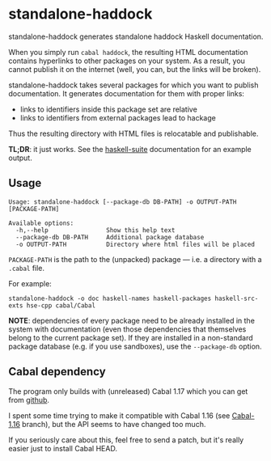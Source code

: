 standalone-haddock
==================

standalone-haddock generates standalone haddock Haskell documentation.

When you simply run `cabal haddock`, the resulting HTML documentation contains
hyperlinks to other packages on your system. As a result, you cannot publish it
on the internet (well, you can, but the links will be broken).

standalone-haddock takes several packages for which you want to publish
documentation. It generates documentation for them with proper links:

* links to identifiers inside this package set are relative
* links to identifiers from external packages lead to hackage

Thus the resulting directory with HTML files is relocatable and publishable.

**TL;DR**: it just works. See the [haskell-suite][] documentation for an example
output.

[haskell-suite]: http://haskell-suite.github.io/docs

Usage
-----

    Usage: standalone-haddock [--package-db DB-PATH] -o OUTPUT-PATH [PACKAGE-PATH]

    Available options:
      -h,--help                Show this help text
      --package-db DB-PATH     Additional package database
      -o OUTPUT-PATH           Directory where html files will be placed

`PACKAGE-PATH` is the path to the (unpacked) package — i.e. a directory with a
`.cabal` file.

For example:

    standalone-haddock -o doc haskell-names haskell-packages haskell-src-exts hse-cpp cabal/Cabal

**NOTE**: dependencies of every package need to be already installed in the
system with documentation (even those dependencies that themselves belong to the
current package set). If they are installed in a non-standard package database
(e.g. if you use sandboxes), use the `--package-db` option.

Cabal dependency
----------------

The program only builds with (unreleased) Cabal 1.17 which you can get from
[github](https://github.com/haskell/cabal).

I spent some time trying to make it compatible with Cabal 1.16 (see
[Cabal-1.16][] branch), but the API seems to have changed too much.

If you seriously care about this, feel free to send a patch, but it's really
easier just to install Cabal HEAD.

[Cabal-1.16]: https://github.com/feuerbach/standalone-haddock/tree/Cabal-1.16
